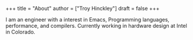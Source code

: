 +++
title = "About"
author = ["Troy Hinckley"]
draft = false
+++

I am an engineer with a interest in Emacs, Programming languages, performance, and compilers. Currently working in hardware design at Intel in Colorado.
